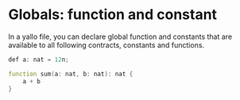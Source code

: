 # Globals: function and constant

In a yallo file, you can declare global function and constants that are available to all following contracts, constants and functions.

```csharp
def a: nat = 12n;
```

```d
function sum(a: nat, b: nat): nat {
    a + b
}
```

